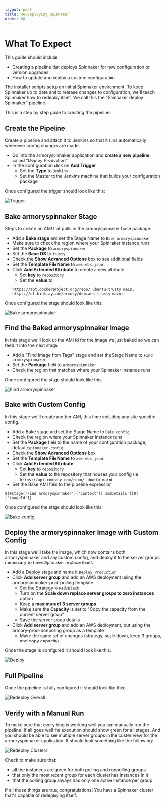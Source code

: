 ```yaml
---
layout: post
title: Re-Deploying Spinnaker
order: 60
---
```



# What To Expect
This guide should include:
- Creating a pipeline that deploys Spinnaker for new configuration or version upgrades
- How to update and deploy a custom configuration

The installer scripts setup an initial Spinnaker environment. To keep Spinnaker up to date and to release changes to configuration, we'll teach Spinnaker how to redeploy itself. We call this the "Spinnaker deploy Spinnaker" pipeline.

This is a step by step guide to creating the pipeline.

## Create the Pipeline

Create a pipeline and attach it to Jenkins so that it runs automatically whenever config changes are made.

- Go into the armoryspinnaker application and **create a new pipeline** called "Deploy Production"
- In the configuration click on **Add Trigger**
  - Set the **Type** to `Jenkins`
  - Set the Master to the Jenkins machine that builds your configuration package

Once configured the trigger should look like this:

![Trigger](/assets/images/redeploy-trigger.png)



## Bake armoryspinnaker Stage

Steps to create an AMI that pulls in the armoryspinnaker base package:

- Add a **Bake stage** and set the Stage Name to `Bake armoryspinnaker`
- Make sure to check the region where your Spinnaker instance runs
- Set the **Package** to `armoryspinnaker`
- Set the **Base OS** to `trusty`
- Check the **Show Advanced Options** box to see additional fields
- Set the **Template File Name** to `aws-ebs.json`
- Click **Add Extended Attribute** to create a new attribute
  - Set **key** to `repository`
  - Set the **value** to
  ```
  https://apt.dockerproject.org/repo/ ubuntu-trusty main; https://dl.bintray.com/armory/debians trusty main;
  ```

Once configured the stage should look like this:

![Bake armoryspinnaker](/assets/images/redeploy-bake-armoryspinnaker.png)



## Find the Baked armoryspinnaker Image

In this stage we'll look up the AMI id for the image we just baked so we can feed it into the next stage.

- Add a "Find Image from Tags" stage and set the Stage Name to `Find armoryspinnaker`
- Set the **Package** field to `armoryspinnaker`.
- Check the region that matches where your Spinnaker instance runs

Once configured the stage should look like this:

![Find armoryspinnaker](/assets/images/redeploy-find-armoryspinnaker.png)



## Bake with Custom Config

In this stage we'll create another AMI, this time including any site specific config.

- Add a Bake stage and set the Stage Name to `Bake config`
- Check the region where your Spinnaker instance runs
- Set the **Package** field to the name of your configuration package, default:`spinnaker-config`.
- Check the **Show Advanced Options** box
- Set the **Template File Name** to `aws-ebs.json`
- Click **Add Extended Attribute**
  - Set **key** to `repository`
  - Set the **value** to the repository that houses your config (ie `https://apt.company.com/repo/ ubuntu main`)
- Set the Base AMI field to the pipeline expression
```
${#stage('Find armoryspinnaker')['context']['amiDetails'][0]['imageId']}
```

Once configured the stage should look like this:

![Bake config](/assets/images/redeploy-bake-config.png)



## Deploy the armoryspinnaker Image with Custom Config

In this stage we'll take the image, which now contains both armoryspinnaker and any custom config, and deploy it to the server groups necessary to have Spinnaker replace itself.

- Add a Deploy stage and name it `Deploy Production`
- Click **Add server group** and add an AWS deployment using the armoryspinnaker-prod-polling template
  - Set the Strategy to `Red/Black`
  - Turn on the **Scale down replace server groups to zero instances** option
  - Keep a **maximum of 3 server groups**
  - Make sure the **Capacity** is set to "Copy the capacity from the current server group"
  - Save the server group details
- Click **Add server group** and add an AWS deployment, but using the armory-prod-nonpolling group as a template
  - Make the same set of changes (strategy, scale down, keep 3 groups, and copy capacity)

Once the stage is configured it should look like this:

![Deploy](/assets/images/redeploy-deploy.png)



## Full Pipeline

Once the pipeline is fully configured it should look like this:

![Redeploy Overall](/assets/images/redeploy-overall.png)



## Verify with a Manual Run

To make sure that everything is working well you can manually run the pipeline. If all goes well the execution should show green for all stages. And you should be able to see multiple server groups in the custer view for the armoryspinnaker application. It should look something like the following:

![Redeploy Clusters](/assets/images/redeploy-clusters.png)

Check to make sure that:

- all the instances are green for both polling and nonpolling groups
- that only the most recent group for each cluster has instances in it
- that the polling group always has only one active instance per group

If all those things are true, congratulations! You have a Spinnaker cluster that's capable of redeploying itself.
